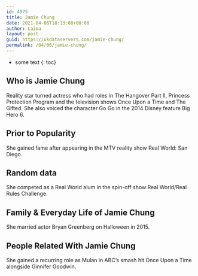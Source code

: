 ```yaml
---
id: 4975
title: Jamie Chung
date: 2021-04-06T18:13:08+00:00
author: Laima
layout: post
guid: https://ukdataservers.com/jamie-chung/
permalink: /04/06/jamie-chung/
---
```


* some text
{: toc}


## Who is Jamie Chung
                  
                  
                  
Reality star turned actress who had roles in The Hangover Part II, Princess Protection Program and the television shows Once Upon a Time and The Gifted. She also voiced the character Go Go in the 2014 Disney feature Big Hero 6.
                  
              
            
              
            
                
                
                
## Prior to Popularity
                  
                  
                  
She gained fame after appearing in the MTV reality show Real World: San Diego. 
                  
              
            
              
            
                
                
                
## Random data
                  
                  
                  
She competed as a Real World alum in the spin-off show Real World/Real Rules Challenge. 
                  
              
            
              
            
                
                
                
## Family & Everyday Life of Jamie Chung
                  
                  
                  
She married actor Bryan Greenberg on Halloween in 2015.
                  
              
            
              
            
                
                
                
## People Related With Jamie Chung
                  
                  
                  
She gained a recurring role as Mulan in ABC&#8217;s smash hit Once Upon a Time alongside Ginnifer Goodwin.
                  
              
            
              
            
                
              
            
              
              
            
            
              
            
          
          
          